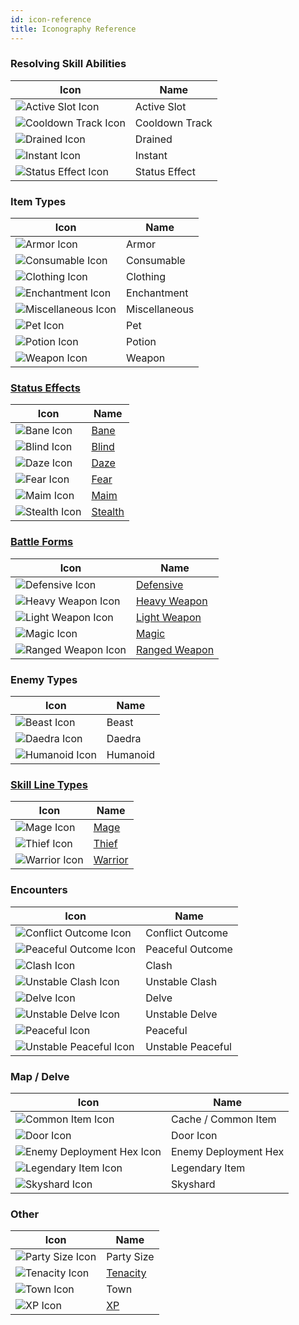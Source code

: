 ```yaml
---
id: icon-reference
title: Iconography Reference
---
```


### Resolving Skill Abilities
| Icon | Name |
|-----------|-------------|
| <img src="/icons/active-slot.svg" alt="Active Slot Icon" /> | Active Slot |
| <img src="/icons/cooldown-track.svg" alt="Cooldown Track Icon" /> | Cooldown Track |
| <img src="/icons/drained.svg" alt="Drained Icon" /> | Drained |
| <img src="/icons/instant.svg" alt="Instant Icon" /> | Instant |
| <img src="/icons/status-effect.svg" alt="Status Effect Icon" /> | Status Effect |

### Item Types
| Icon | Name |
|-----------|-------------|
| <img src="/icons/armor.svg" alt="Armor Icon" /> | Armor |
| <img src="/icons/consumable.svg" alt="Consumable Icon" /> | Consumable |
| <img src="/icons/clothing.svg" alt="Clothing Icon" /> | Clothing |
| <img src="/icons/enchantment.svg" alt="Enchantment Icon" /> | Enchantment |
| <img src="/icons/miscellaneous.svg" alt="Miscellaneous Icon" /> | Miscellaneous |
| <img src="/icons/pet.svg" alt="Pet Icon" /> | Pet |
| <img src="/icons/potion.svg" alt="Potion Icon" /> | Potion |
| <img src="/icons/weapon.svg" alt="Weapon Icon" /> | Weapon |


### [Status Effects](/docs/all/status-effects/)
| Icon | Name |
|-----------|-------------|
| <img src="/icons/bane.svg" alt="Bane Icon" /> | [Bane](/docs/all/status-effects/bane) |
| <img src="/icons/blind.svg" alt="Blind Icon" /> | [Blind](/docs/all/status-effects/blind) |
| <img src="/icons/daze.svg" alt="Daze Icon" /> | [Daze](/docs/all/status-effects/daze) |
| <img src="/icons/fear.svg" alt="Fear Icon" /> | [Fear](/docs/all/status-effects/fear) |
| <img src="/icons/maim.svg" alt="Maim Icon" /> | [Maim](/docs/all/status-effects/maim) |
| <img src="/icons/stealth.svg" alt="Stealth Icon" /> | [Stealth](/docs/all/status-effects/stealth) |

### [Battle Forms](/docs/category/battle-forms/)
| Icon | Name |
|-----------|-------------|
| <img src="/icons/defensive.svg" alt="Defensive Icon" /> | [Defensive](/docs/all/battle-forms/defensive) |
| <img src="/icons/heavy-weapon.svg" alt="Heavy Weapon Icon" /> | [Heavy Weapon](/docs/all/battle-forms/heavy-weapon) |
| <img src="/icons/light-weapon.svg" alt="Light Weapon Icon" /> | [Light Weapon](/docs/all/battle-forms/light-weapon) |
| <img src="/icons/magic.svg" alt="Magic Icon" /> | [Magic](/docs/all/battle-forms/magic) |
| <img src="/icons/ranged-weapon.svg" alt="Ranged Weapon Icon" /> | [Ranged Weapon](/docs/all/battle-forms/ranged-weapon) |

### Enemy Types 
| Icon | Name |
|-----------|-------------|
| <img src="/icons/beast.svg" alt="Beast Icon" /> | Beast |
| <img src="/icons/daedra.svg" alt="Daedra Icon" /> | Daedra |
| <img src="/icons/humanoid.svg" alt="Humanoid Icon" /> | Humanoid |

### [Skill Line Types](/docs/all/skill-lines)
| Icon | Name |
|-----------|-------------|
| <img src="/icons/mage.svg" alt="Mage Icon" /> | [Mage](/docs/category/mage) |
| <img src="/icons/thief.svg" alt="Thief Icon" /> | [Thief](/docs/category/thief) |
| <img src="/icons/warrior.svg" alt="Warrior Icon" /> | [Warrior](/docs/category/warrior) |

### Encounters
| Icon | Name |
|-----------|-------------|
| <img src="/icons/conflict-outcome.svg" alt="Conflict Outcome Icon" /> | Conflict Outcome |
| <img src="/icons/peaceful-outcome.svg" alt="Peaceful Outcome Icon" /> | Peaceful Outcome |
| <img src="/icons/clash.svg" alt="Clash Icon" /> | Clash |
| <img src="/icons/unstable-clash.svg" alt="Unstable Clash Icon" /> | Unstable Clash |
| <img src="/icons/delve.svg" alt="Delve Icon" /> | Delve |
| <img src="/icons/unstable-delve.svg" alt="Unstable Delve Icon" /> | Unstable Delve |
| <img src="/icons/peaceful.svg" alt="Peaceful Icon" /> | Peaceful |
| <img src="/icons/unstable-peaceful.svg" alt="Unstable Peaceful Icon" /> | Unstable Peaceful |

### Map / Delve
| Icon | Name |
|-----------|-------------|
| <img src="/icons/common-item.svg" alt="Common Item Icon" /> | Cache / Common Item |
| <img src="/icons/door.svg" alt="Door Icon" /> | Door Icon |
| <img src="/icons/enemy-deployment-hex.svg" alt="Enemy Deployment Hex Icon" /> | Enemy Deployment Hex |
| <img src="/icons/legendary-item.svg" alt="Legendary Item Icon" /> | Legendary Item |
| <img src="/icons/skyshard.svg" alt="Skyshard Icon" /> | Skyshard |

### Other
| Icon | Name |
|-----------|-------------|
| <img src="/icons/party-size.svg" alt="Party Size Icon" /> | Party Size |
| <img src="/icons/tenacity.svg" alt="Tenacity Icon" /> | [Tenacity](/docs/all/other/tenacity) |
| <img src="/icons/town.svg" alt="Town Icon" /> | Town |
| <img src="/icons/xp.svg" alt="XP Icon" /> | [XP](/docs/all/other/xp.md) |

